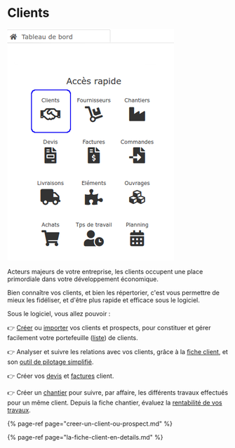 # Clients

![](../../../.gitbook/assets/clients-acces-rapide.png)

Acteurs majeurs de votre entreprise, les clients occupent une place primordiale dans votre développement économique.

Bien connaître vos clients, et bien les répertorier, c'est vous permettre de mieux les fidéliser, et d'être plus rapide et efficace sous le logiciel.



Sous le logiciel, vous allez pouvoir :

👉 [Créer](creer-un-client-ou-prospect.md) ou [importer](../importer.md) vos clients et prospects, pour constituer et gérer facilement votre portefeuille \([liste](../les-listes-de-tiers/)\) de clients.

👉 Analyser et suivre les relations avec vos clients, grâce à la [fiche client](la-fiche-client-en-details.md), et son [outil de pilotage simplifié](la-fiche-client-en-details.md#onglet-activite)​​.

👉 Créer vos [devis](../../les-devis/nouveau-devis/) et [factures](../../les-factures/) client.

👉 Créer un [chantier](../../les-chantiers-1/creer-un-chantier.md) pour suivre, par affaire, les différents travaux effectués pour un même client. Depuis la fiche chantier, évaluez la [rentabilité de vos travaux](../../les-chantiers-1/la-fiche-chantier-en-detail.md#onglet-travaux).



{% page-ref page="creer-un-client-ou-prospect.md" %}

{% page-ref page="la-fiche-client-en-details.md" %}



